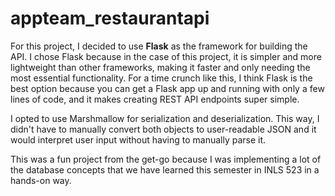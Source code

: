 # appteam_restaurantapi

For this project, I decided to use **Flask** as the framework for building the API. I chose Flask because in the case of this project, it is simpler and more lightweight than other frameworks, making it faster and only needing the most essential functionality. For a time crunch like this, I think Flask is the best option because you can get a Flask app up and running with only a few lines of code, and it makes creating REST API endpoints super simple.

I opted to use Marshmallow for serialization and deserialization. This way, I didn't have to manually convert both objects to user-readable JSON and it would interpret user input without having to manually parse it.

This was a fun project from the get-go because I was implementing a lot of the database concepts that we have learned this semester in INLS 523 in a hands-on way.
